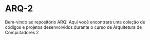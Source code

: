 # ARQ-2
Bem-vindo ao repositório ARQ! Aqui você encontrará uma coleção de códigos e projetos desenvolvidos durante o curso de Arquitetura de Computadores 2
